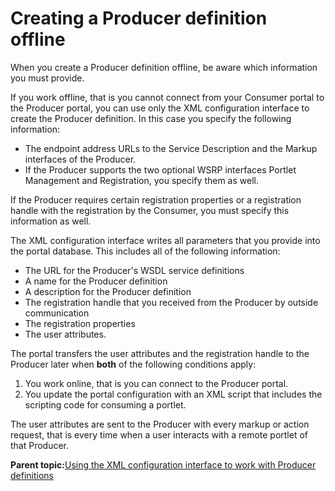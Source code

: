 # Creating a Producer definition offline 

When you create a Producer definition offline, be aware which information you must provide.

If you work offline, that is you cannot connect from your Consumer portal to the Producer portal, you can use only the XML configuration interface to create the Producer definition. In this case you specify the following information:

-   The endpoint address URLs to the Service Description and the Markup interfaces of the Producer.
-   If the Producer supports the two optional WSRP interfaces Portlet Management and Registration, you specify them as well.

If the Producer requires certain registration properties or a registration handle with the registration by the Consumer, you must specify this information as well.

The XML configuration interface writes all parameters that you provide into the portal database. This includes all of the following information:

-   The URL for the Producer's WSDL service definitions
-   A name for the Producer definition
-   A description for the Producer definition
-   The registration handle that you received from the Producer by outside communication
-   The registration properties
-   The user attributes.

The portal transfers the user attributes and the registration handle to the Producer later when **both** of the following conditions apply:

1.  You work online, that is you can connect to the Producer portal.
2.  You update the portal configuration with an XML script that includes the scripting code for consuming a portlet.

The user attributes are sent to the Producer with every markup or action request, that is every time when a user interacts with a remote portlet of that Producer.

**Parent topic:**[Using the XML configuration interface to work with Producer definitions](../admin-system/wsrpt_cons_wrkprd_xml.md)

